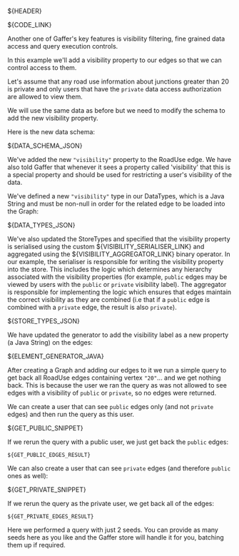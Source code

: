 ${HEADER}

${CODE_LINK}

Another one of Gaffer's key features is visibility filtering, fine grained data access and query execution controls. 

In this example we'll add a visibility property to our edges so that we can control access to them.

Let's assume that any road use information about junctions greater than 20 is private and only users that have the `private` data access authorization are allowed to view them.

We will use the same data as before but we need to modify the schema to add the new visibility property.

Here is the new data schema:

${DATA_SCHEMA_JSON}

We've added the new `"visibility"` property to the RoadUse edge. We have also told Gaffer that whenever it sees a property called 'visibility' that this is a special property and should be used for restricting a user's visibility of the data.

We've defined a new `"visibility"` type in our DataTypes, which is a Java String and must be non-null in order for the related edge to be loaded into the Graph:

${DATA_TYPES_JSON}

We've also updated the StoreTypes and specified that the visibility property is serialised using the custom ${VISIBILITY_SERIALISER_LINK} and aggregated using the ${VISIBILITY_AGGREGATOR_LINK} binary operator. In our example, the serialiser is responsible for writing the visibility property into the store. This includes the logic which determines any hierarchy associated with the visibility properties (for example, `public` edges may be viewed by users with the `public` or `private` visibility label). The aggregator is responsible for implementing the logic which ensures that edges maintain the correct visibility as they are combined (i.e that if a `public` edge is combined with a `private` edge, the result is also `private`).

${STORE_TYPES_JSON}

We have updated the generator to add the visibility label as a new property (a Java String) on the edges:

${ELEMENT_GENERATOR_JAVA}

After creating a Graph and adding our edges to it we run a simple query to get back all RoadUse edges containing vertex `"20"`... and we get nothing back.
This is because the user we ran the query as was not allowed to see edges with a visibility of `public` or `private`, so no edges were returned.

We can create a user that can see `public` edges only (and not `private` edges) and then run the query as this user.

${GET_PUBLIC_SNIPPET}

If we rerun the query with a public user, we just get back the `public` edges:

```
${GET_PUBLIC_EDGES_RESULT}
```

We can also create a user that can see `private` edges (and therefore `public` ones as well):

${GET_PRIVATE_SNIPPET}

If we rerun the query as the private user, we get back all of the edges:

```
${GET_PRIVATE_EDGES_RESULT}
```

Here we performed a query with just 2 seeds. You can provide as many seeds here as you like and the Gaffer store will handle it for you, batching them up if required.